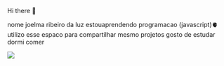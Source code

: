 Hi there 👋

nome joelma ribeiro da luz
estouaprendendo programacao (javascript)🫀
utilizo esse espaco para compartilhar mesmo projetos
gosto de estudar 
dormi comer 

![](https://media.tenor.com/PQhYXs7lLmsAAAAC/switch_dayz-dayz.gif)



